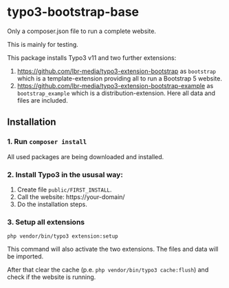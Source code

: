 # typo3-bootstrap-base

Only a composer.json file to run a complete website.

This is mainly for testing.

This package installs Typo3 v11 and two further extensions:

1. https://github.com/lbr-media/typo3-extension-bootstrap as `bootstrap` which is a template-extension providing all to run a Bootstrap 5 website.
1. https://github.com/lbr-media/typo3-extension-bootstrap-example as `bootstrap_example` which is a distribution-extension. Here all data and files are included.

## Installation

### 1. Run `composer install`

All used packages are being downloaded and installed.

### 2. Install Typo3 in the ususal way:

1. Create file `public/FIRST_INSTALL`.
2. Call the website: https://your-domain/
3. Do the installation steps.

### 3. Setup all extensions

`php vendor/bin/typo3 extension:setup`

This command will also activate the two extensions. The files and data will be imported.

After that clear the cache (p.e. `php vendor/bin/typo3 cache:flush`) and check if the website is running.
